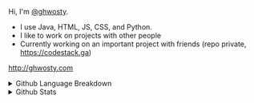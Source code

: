 <!--**ghwosty/ghwosty** is a ✨ _special_ ✨ repository because its `README.md` (this file) appears on your GitHub profile. -->
  Hi, I'm [@ghwosty](https://github.com/ghwosty).
  - I use Java, HTML, JS, CSS, and Python.
  - I like to work on projects with other people
  - Currently working on an important project with friends (repo private, https://codestack.ga)

  http://ghwosty.com
<details>
<summary>Github Language Breakdown</summary>
<br>

![](https://github-readme-stats.vercel.app/api/top-langs/?username=ghwosty&theme=tokyonight)

</details>

<details>
<summary>Github Stats</summary>
<br>

![](https://github-readme-stats.vercel.app/api?username=ghwosty&hide=stars&count_private=true&show_icons=true&theme=tokyonight)

</details>

